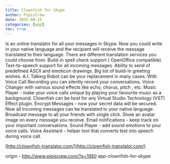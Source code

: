 ```yaml
---
title: Clownfish for Skype
author: PipisCrew
date: 2015-09-15
categories: [app]
toc: true
---
```


Is an online translator for all your messages in Skype. 
Now you could write in your native language and the recipient will receive 
the message translated to their language. There are different translation services you could choose from.
Build-in spell check support ( OpenOffice compatible).
Text-to-speech support for all incoming messages.
Ability to send of predefined ASCII and emoticon drawings.
Big list of build-in greeting wishes.
A.I. Talking Robot can be your replacement in many cases.
With Voice Call Recording you can silently record your conversations.
Voice Changer with various sound effects like echo, chorus, pitch , etc.
Music Player - make your voice calls unique by playing your favourite music as a background.
Clownfish can be host for any Virtual Studio Technology (VST) Effect plugin.
Encrypt Messages - now your secret data will be secured.
Now all incoming messages can be translated to your native language.
Broadcast message to all your friends with single click.
Show an avatar image on every message you receive.
Email notifications - keep track on your important conversations.
Sound Player - add sound emotions to your voice calls.
Voice Assistant - helper tool that converts text into speech during voice call.

[http://clownfish-translator.com/](http://clownfish-translator.com/)

origin - http://www.pipiscrew.com/?p=1950 app-clownfish-for-skype